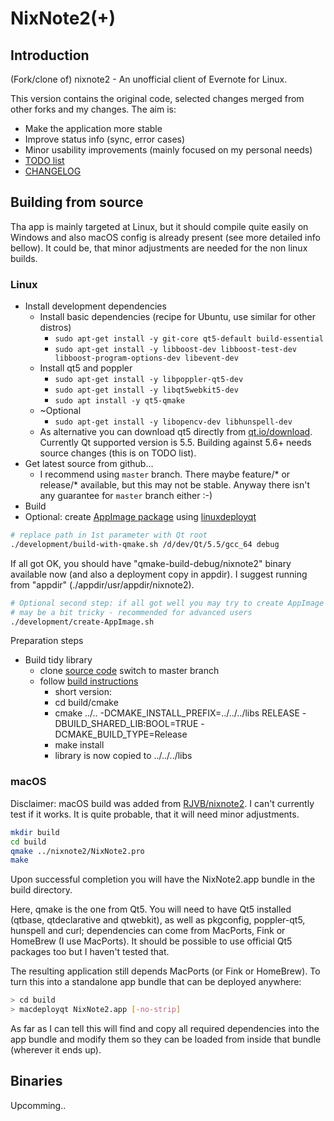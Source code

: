 # NixNote2(+)
## Introduction

(Fork/clone of) nixnote2 - An unofficial client of Evernote for Linux.

This version contains the original code, selected changes merged from other forks and my changes. 
The aim is:
* Make the application more stable
* Improve status info (sync, error cases)
* Minor usability improvements (mainly focused on my personal needs)
* [TODO list](docs/TODO.md)
* [CHANGELOG](docs/CHANGELOG.md)


## Building from source

Tha app is mainly targeted at Linux, but it should compile quite easily on Windows and 
also macOS config is already present (see more detailed info bellow). It could be,
that minor adjustments are needed for the non linux builds.

### Linux

* Install development dependencies
  * Install basic dependencies (recipe for Ubuntu, use similar for other distros)
    * ```sudo apt-get install -y git-core qt5-default build-essential```
    * ```sudo apt-get install -y libboost-dev libboost-test-dev libboost-program-options-dev libevent-dev``` 
  * Install qt5 and poppler
    * ```sudo apt-get install -y libpoppler-qt5-dev```
    * ```sudo apt-get install -y libqt5webkit5-dev```
    * ```sudo apt install -y qt5-qmake```
  * ~Optional
    * ```sudo apt-get install -y libopencv-dev libhunspell-dev``` 
  * As alternative you can download qt5 directly from [qt.io/download](https://www.qt.io/download). 
    Currently Qt supported version is 5.5. Building against 5.6+ needs source changes 
    (this is on TODO list).
* Get latest source from github... 
  * I recommend using `master` branch. There maybe feature/* or release/* available, but this may 
    not be stable. Anyway there isn't any guarantee for `master` branch either :-)
* Build
* Optional: create [AppImage package](https://appimage.org/) using [linuxdeployqt](https://github.com/probonopd/linuxdeployqt)

```bash
# replace path in 1st parameter with Qt root 
./development/build-with-qmake.sh /d/dev/Qt/5.5/gcc_64 debug
```
If all got OK, you should have "qmake-build-debug/nixnote2" binary available now 
(and also a deployment copy in appdir). 
I suggest running from "appdir" (./appdir/usr/appdir/nixnote2).

```bash
# Optional second step: if all got well you may try to create AppImage package
# may be a bit tricky - recommended for advanced users 
./development/create-AppImage.sh
```

Preparation steps
* Build tidy library
  * clone [source code](https://github.com/htacg/tidy-html5) switch to master branch
  * follow [build instructions](https://github.com/htacg/tidy-html5/blob/next/README/BUILD.md)
    * short version:
    * cd build/cmake
    * cmake ../..  -DCMAKE_INSTALL_PREFIX=../../../libs RELEASE -DBUILD_SHARED_LIB:BOOL=TRUE -DCMAKE_BUILD_TYPE=Release                      
    * make install
    * library is now copied to ../../../libs                                                                                         

### macOS

Disclaimer: macOS build was added from [RJVB/nixnote2](https://github.com/RJVB/nixnote2). 
I can't currently test if it works. It is quite probable, that it will need minor adjustments.

```bash
mkdir build
cd build
qmake ../nixnote2/NixNote2.pro
make
```

Upon successful completion you will have the NixNote2.app bundle in the build directory.

Here, qmake is the one from Qt5. You will need to have Qt5 installed (qtbase, qtdeclarative and qtwebkit),
as well as pkgconfig, poppler-qt5, hunspell and curl; dependencies can come from MacPorts, Fink or HomeBrew (I use MacPorts).
It should be possible to use official Qt5 packages too but I haven't tested that.

The resulting application still depends MacPorts (or Fink or HomeBrew). To turn this into a standalone app bundle that can be
deployed anywhere:

```bash
> cd build
> macdeployqt NixNote2.app [-no-strip]
```

As far as I can tell this will find and copy all required dependencies into the app bundle and modify them so they
can be loaded from inside that bundle (wherever it ends up).

## Binaries
Upcomming..


